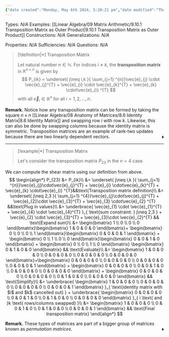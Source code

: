 ```yaml
---
{"date created":"Monday, May 6th 2024, 5:28:21 pm","date modified":"Thursday, May 16th 2024, 11:55:36 am","time spent":"27 min","tags":["Type/Definition","Type/Example","Topic/Linear_Algebra"],"links":"[[09 Matrix Arithmetic]]","dg-publish":true,"permalink":"/linear-algebra/09-matrix-arithmetic/9-10-transposition-matrix/","dgPassFrontmatter":true}
---
```


Types: *N/A*
Examples: [[Linear Algebra/09 Matrix Arithmetic/9.10.1 Transposition Matrix as Outer Product\|9.10.1 Transposition Matrix as Outer Product]]
Constructions: *N/A*
Generalizations: *N/A*

Properties: *N/A*
Sufficiencies: *N/A*
Questions: *N/A*

> [!definition|*] Transposition Matrix
> 
> Let natural number $n \in \mathbb{N}$. For indices $i \neq k$, the **transposition matrix** in $\mathbb{R}^{n \times n}$ is given by
> $$
> P_{ik} = \underset{ j\neq i,k }{ \sum_{j=1} ^{n}}\vec{e}_{j} \cdot \vec{e}_{j}^{T} + \vec{e}_{i} \cdot \vec{e}_{k}^{T} + \vec{e}_{k} \cdot\vec{e}_{i} ^{T}
> $$
> with all $\vec{e}_{i} \in \mathbb{R}^{n}$ for all $i = 1,2,\dots,n$.

**Remark.** Notice how any transposition matrix can be formed by taking the square $n \times n$ [[Linear Algebra/08 Anatomy of Matrices/8.6 Identity Matrix\|8.6 Identity Matrix]] and swapping row $i$ with row $k$. Likewise, this can also be done by swapping columns because the identity matrix is symmetric. Transposition matrices are an example of rank-two updates because there are two linearly dependent vectors.
 <span style='float:right;'>$\blacklozenge$</span>

 ---

> [!example|*] Transposition Matrix
> 
> Let's consider the transposition matrix $P_{23}$ in the $n=4$ case.

We can compute the shear matrix using our definition from above.
$$
\begin{align*}
P_{23} &=  P_{ik}\\
&= \underset{ j\neq i,k }{ \sum_{j=1} ^{n}}\vec{e}_{j}\cdot\vec{e}_{j}^{T} + \vec{e}_{i} \cdot\vec{e}_{k}^{T} + \vec{e}_{k} \cdot\vec{e}_{i} ^{T}&&\text{Transposition matrix definition}\\
&= \underset{ j\neq 2,3 }{ \sum_{j=1} ^{4}}\vec{e}_{j}\cdot\vec{e}_{j}^{T} + \vec{e}_{2}\cdot \vec{e}_{3}^{T} + \vec{e}_{3} \cdot\vec{e}_{2} ^{T} &&\text{Plug in values}\\
&= \underbrace{ \vec{e}_{1} \cdot \vec{e}_{1}^{T} + \vec{e}_{4} \cdot \vec{e}_{4}^{T} }_{ \text{sum constraint: } j\neq 2,3 } + \vec{e}_{2} \cdot \vec{e}_{3}^{T} + \vec{e}_{3}\cdot \vec{e}_{2}^{T} && \text{Expand sum}\\
&= \begin{bmatrix}
1 \\
0 \\
0 \\
0
\end{bmatrix}\begin{bmatrix}
1 & 0 & 0 & 0
\end{bmatrix}+ \begin{bmatrix}
0 \\
0 \\
0 \\
1
\end{bmatrix}\begin{bmatrix}
0 & 0 & 0 & 1
\end{bmatrix} + \begin{bmatrix}
0 \\
1 \\
0 \\
0
\end{bmatrix}\begin{bmatrix}
0 & 0 & 1 & 0
\end{bmatrix} + \begin{bmatrix}
0 \\
0 \\
1 \\
0
\end{bmatrix} \begin{bmatrix}
0 & 1 & 0 & 0
\end{bmatrix} && \text{Evaluate}\\
&= \begin{bmatrix}
1 & 0 & 0 & 0 \\
0 & 0 & 0 & 0 \\
0 & 0 & 0 & 0 \\
0 & 0 & 0 & 0
\end{bmatrix}+\begin{bmatrix}
0 & 0 & 0 & 0 \\
0 & 0 & 0 & 0 \\
0 & 0 & 0 & 0 \\
0 & 0 & 0 & 1
\end{bmatrix} + \begin{bmatrix}
0 & 0 & 0 & 0 \\
0 & 0 & 1 & 0 \\
0 & 0 & 0 & 0 \\
0 & 0 & 0 & 0
\end{bmatrix} + \begin{bmatrix}
0 & 0 & 0 & 0 \\
0 & 0 & 0 & 0 \\
0 & 1 & 0 & 0 \\
0 & 0 & 0 & 0
\end{bmatrix} && \text{Simplify}\\
&= \underbrace{ \begin{bmatrix}
1 & 0 & 0 & 0 \\
0 & 0 & 0 & 0 \\
0 & 0 & 0 & 0 \\
0 & 0 & 0 & 1
\end{bmatrix} }_{ \text{identity matrix with $i$ and $k$ cancelled out} } + \underbrace{ \begin{bmatrix}
0 & 0 & 0 & 0 \\
0 & 0 & 1 & 0 \\
0 & 1 & 0 & 0 \\
0 & 0 & 0 & 0
\end{bmatrix} }_{ i \text{ and }k \text{ rows/columns swapped} }\\
&= \begin{bmatrix}
1 & 0 & 0 & 0 \\
0 & 0 & 1 & 0 \\
0 & 1 & 0 & 0 \\
0 & 0 & 0 & 1
\end{bmatrix} && \text{Final transposition matrix}
\end{align*}
$$

**Remark.** These types of matrices are part of a bigger group of matrices known as *permutation matrices*.
 <span style='float:right;'>$\blacklozenge$</span>